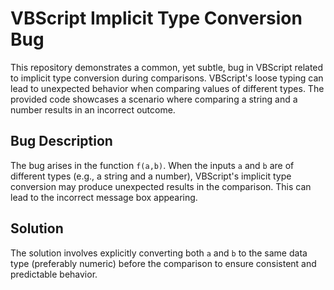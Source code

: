 # VBScript Implicit Type Conversion Bug

This repository demonstrates a common, yet subtle, bug in VBScript related to implicit type conversion during comparisons.  VBScript's loose typing can lead to unexpected behavior when comparing values of different types.  The provided code showcases a scenario where comparing a string and a number results in an incorrect outcome.

## Bug Description

The bug arises in the function `f(a,b)`.  When the inputs `a` and `b` are of different types (e.g., a string and a number), VBScript's implicit type conversion may produce unexpected results in the comparison. This can lead to the incorrect message box appearing.

## Solution

The solution involves explicitly converting both `a` and `b` to the same data type (preferably numeric) before the comparison to ensure consistent and predictable behavior.